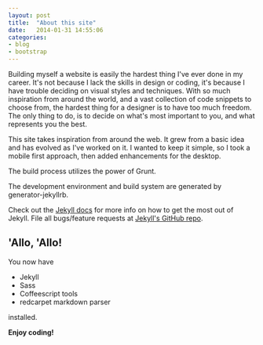 ```yaml
---
layout: post
title:  "About this site"
date:   2014-01-31 14:55:06
categories:
- blog
- bootstrap
---
```

Building myself a website is easily the hardest thing I've ever done in my career. It's not because I lack the skills in design or coding, it's because I have trouble deciding on visual styles and techniques. With so much inspiration from around the world, and a vast collection of code snippets to choose from, the hardest thing for a designer is to have too much freedom. The only thing to do, is to decide on what's most important to you, and what represents you the best.

<!--more-->

This site takes inspiration from around the web. It grew from a basic idea and has evolved as I've worked on it. I wanted to keep it simple, so I took a mobile first approach, then added enhancements for the desktop.

The build process utilizes the power of Grunt.

The development environment and build system are generated by generator-jekyllrb.

Check out the [Jekyll docs][jekyll] for more info on how to get the most out of Jekyll. File all bugs/feature requests at [Jekyll's GitHub repo][jekyll-gh].

[jekyll-gh]: https://github.com/mojombo/jekyll
[jekyll]:    http://jekyllrb.com

## 'Allo, 'Allo!

You now have

- Jekyll
- Sass
- Coffeescript tools
- redcarpet markdown parser

installed.

**Enjoy coding!**
